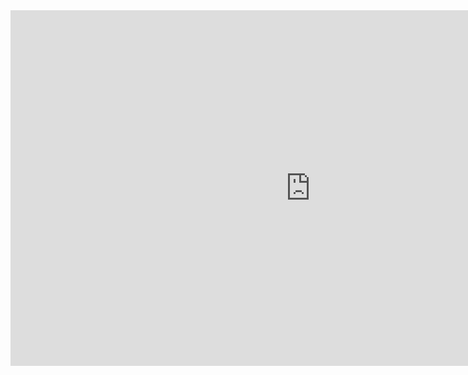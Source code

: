 <iframe src="https://docs.google.com/presentation/d/e/2PACX-1vTa1orfv3k52wfWsVAxgI3Zk69sRnXL7tYm7w0hvsEcPjOWOZy7fjWE9JO984e5JrEnmyJVQ108h1rJ/embed?start=false&loop=false&delayms=3000" frameborder="0" width="960" height="569" allowfullscreen="true" mozallowfullscreen="true" webkitallowfullscreen="true"></iframe>